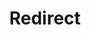 ﻿---
layout: src/layouts/Redirect.astro
title: Redirect
redirect: /docs/octopus-rest-api/cli/octopus-account-username-create
pubDate:  2023-01-01
navSearch: false
navSitemap: false
navMenu: false
---
